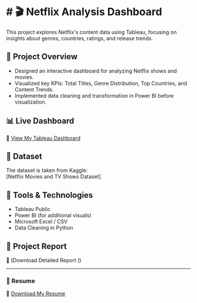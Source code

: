 # # 🎬 Netflix Analysis Dashboard

This project explores Netflix's content data using Tableau, focusing on insights about genres, countries, ratings, and release trends.

## 🚀 Project Overview
- Designed an interactive dashboard for analyzing Netflix shows and movies.
- Visualized key KPIs: Total Titles, Genre Distribution, Top Countries, and Content Trends.
- Implemented data cleaning and transformation in Power BI before visualization.

## 📊 Live Dashboard
🎯 [View My Tableau Dashboard](https://public.tableau.com/app/profile/ram.chander/viz/NetflixAnalysisDashboard_17490506510230/Dashboard1?publish=yes)


## 📂 Dataset
The dataset is taken from Kaggle:  
[Netflix Movies and TV Shows Dataset]

## 🧰 Tools & Technologies
- Tableau Public
- Power BI (for additional visuals)
- Microsoft Excel / CSV
- Data Cleaning in Python 

## 📄 Project Report
📘 [Download Detailed Report ()

---

### 📎 Resume
📄 [Download My Resume](https://github.com/tarungautam07/tarungautam07/blob/main/Ram_Chander_Resume.pdf)